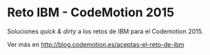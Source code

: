 Reto IBM - CodeMotion 2015
==========================

Soluciones _quick & dirty_ a los retos de IBM para el Codemotion 2015.

Ver más en http://blog.codemotion.es/aceptas-el-reto-de-ibm

